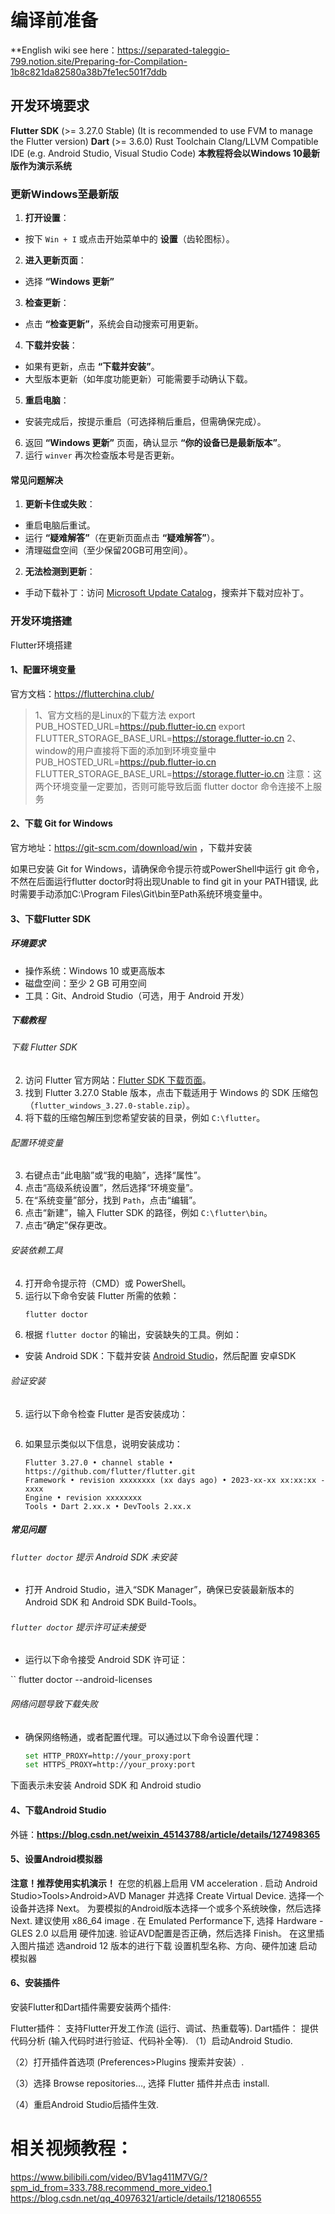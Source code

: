 # 编译前准备
**English wiki see here：https://separated-taleggio-799.notion.site/Preparing-for-Compilation-1b8c821da82580a38b7fe1ec501f7ddb
## 开发环境要求
**Flutter SDK** (>= 3.27.0 Stable) (It is recommended to use FVM to manage the Flutter version)
**Dart** (>= 3.6.0)
Rust Toolchain
Clang/LLVM
Compatible IDE (e.g. Android Studio, Visual Studio Code)
**本教程将会以Windows 10最新版作为演示系统**
### 更新Windows至最新版
1. **打开设置**：
- 按下 `Win + I` 或点击开始菜单中的 **设置**（齿轮图标）。
2. **进入更新页面**：
- 选择 **“Windows 更新”**
3. **检查更新**：
- 点击 **“检查更新”**，系统会自动搜索可用更新。
4. **下载并安装**：
- 如果有更新，点击 **“下载并安装”**。
 - 大型版本更新（如年度功能更新）可能需要手动确认下载。
5. **重启电脑**：
- 安装完成后，按提示重启（可选择稍后重启，但需确保完成）。
6. 返回 **“Windows 更新”** 页面，确认显示 **“你的设备已是最新版本”**。
7. 运行 `winver` 再次检查版本号是否更新。
#### **常见问题解决**
1. **更新卡住或失败**：
- 重启电脑后重试。
 - 运行 **“疑难解答”**（在更新页面点击 **“疑难解答”**）。
  - 清理磁盘空间（至少保留20GB可用空间）。

2. **无法检测到更新**：
- 手动下载补丁：访问 [Microsoft Update Catalog](https://www.catalog.update.microsoft.com/)，搜索并下载对应补丁。
### 开发环境搭建
Flutter环境搭建

#### 1、配置环境变量
官方文档：https://flutterchina.club/
> 1、官方文档的是Linux的下载方法
> export PUB_HOSTED_URL=https://pub.flutter-io.cn
> export FLUTTER_STORAGE_BASE_URL=https://storage.flutter-io.cn
> 2、window的用户直接将下面的添加到环境变量中
> PUB_HOSTED_URL=https://pub.flutter-io.cn
> FLUTTER_STORAGE_BASE_URL=https://storage.flutter-io.cn
> 注意：这两个环境变量一定要加，否则可能导致后面 flutter doctor 命令连接不上服务
#### 2、下载 Git for Windows
官方地址：https://git-scm.com/download/win ，下载并安装

如果已安装 Git for Windows，请确保命令提示符或PowerShell中运行 git 命令，不然在后面运行flutter doctor时将出现Unable to find git in your PATH错误, 此时需要手动添加C:\Program Files\Git\bin至Path系统环境变量中。
#### 3、下载Flutter SDK
##### 环境要求
- 操作系统：Windows 10 或更高版本
- 磁盘空间：至少 2 GB 可用空间
- 工具：Git、Android Studio（可选，用于 Android 开发）
##### 下载教程
###### 下载 Flutter SDK
2. 访问 Flutter 官方网站：[Flutter SDK 下载页面](https://flutter.dev/docs/get-started/install/windows)。
3. 找到 Flutter 3.27.0 Stable 版本，点击下载适用于 Windows 的 SDK 压缩包（`flutter_windows_3.27.0-stable.zip`）。
4. 将下载的压缩包解压到您希望安装的目录，例如 `C:\flutter`。

###### 配置环境变量
3. 右键点击“此电脑”或“我的电脑”，选择“属性”。
4. 点击“高级系统设置”，然后选择“环境变量”。
5. 在“系统变量”部分，找到 `Path`，点击“编辑”。
6. 点击“新建”，输入 Flutter SDK 的路径，例如 `C:\flutter\bin`。
7. 点击“确定”保存更改。

###### 安装依赖工具
4. 打开命令提示符（CMD）或 PowerShell。
5. 运行以下命令安装 Flutter 所需的依赖：
   ```bash
   flutter doctor
   ```
3. 根据 `flutter doctor` 的输出，安装缺失的工具。例如：
- 安装 Android SDK：下载并安装 [Android Studio](https://developer.android.com/studio)，然后配置 安卓SDK

###### 验证安装
5. 运行以下命令检查 Flutter 是否安装成功：
   ```flutter --version
   ```
2. 如果显示类似以下信息，说明安装成功：
   ```
   Flutter 3.27.0 • channel stable • https://github.com/flutter/flutter.git
   Framework • revision xxxxxxxx (xx days ago) • 2023-xx-xx xx:xx:xx -xxxx
   Engine • revision xxxxxxxx
   Tools • Dart 2.xx.x • DevTools 2.xx.x
   ```

##### 常见问题
###### `flutter doctor` 提示 Android SDK 未安装
- 打开 Android Studio，进入“SDK Manager”，确保已安装最新版本的 Android SDK 和 Android SDK Build-Tools。

###### `flutter doctor` 提示许可证未接受
- 运行以下命令接受 Android SDK 许可证：
  
`` flutter doctor --android-licenses

###### 网络问题导致下载失败
- 确保网络畅通，或者配置代理。可以通过以下命令设置代理：
  ```bash
  set HTTP_PROXY=http://your_proxy:port
  set HTTPS_PROXY=http://your_proxy:port
下面表示未安装 Android SDK 和 Android studio

#### 4、下载Android Studio
外链：**https://blog.csdn.net/weixin_45143788/article/details/127498365**
#### 5、设置Android模拟器
**注意！推荐使用实机演示！**
在您的机器上启用 VM acceleration .
启动 Android Studio>Tools>Android>AVD Manager 并选择 Create Virtual Device.
选择一个设备并选择 Next。
为要模拟的Android版本选择一个或多个系统映像，然后选择 Next. 建议使用 x86_64 image .
在 Emulated Performance下, 选择 Hardware - GLES 2.0 以启用 硬件加速.
验证AVD配置是否正确，然后选择 Finish。
在这里插入图片描述
选android 12 版本的进行下载
设置机型名称、方向、硬件加速
启动模拟器
#### 6、安装插件
安装Flutter和Dart插件需要安装两个插件:

Flutter插件： 支持Flutter开发工作流 (运行、调试、热重载等).
Dart插件： 提供代码分析 (输入代码时进行验证、代码补全等).
（1）启动Android Studio.

（2）打开插件首选项 (Preferences>Plugins 搜索并安装）.

（3）选择 Browse repositories…, 选择 Flutter 插件并点击 install.

（4）重启Android Studio后插件生效.

# 相关视频教程：
https://www.bilibili.com/video/BV1ag411M7VG/?spm_id_from=333.788.recommend_more_video.1
https://blog.csdn.net/qq_40976321/article/details/121806555
